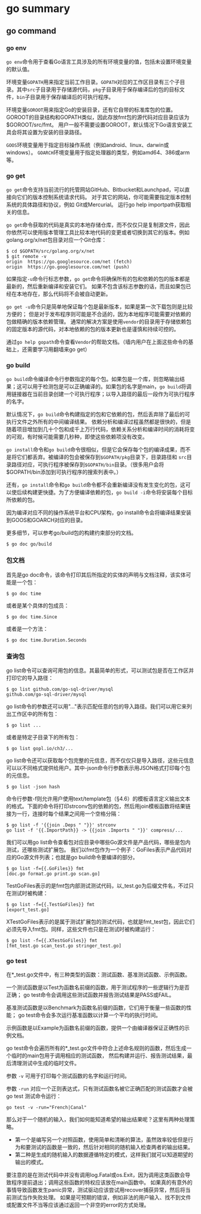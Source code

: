 # go summary

## go command

### go env

`go env`命令用于查看Go语言工具涉及的所有环境变量的值，包括未设置环境变量的默认值。

环境变量`GOPATH`用来指定当前工作目录。`GOPATH`对应的工作区目录有三个子目录。其中`src`子目录用于存储源代码，`pkg`子目录用于保存编译后的包的目标文件，`bin`子目录用于保存编译后的可执行程序。

环境变量`GOROOT`用来指定Go的安装目录，还有它自带的标准库包的位置。
GOROOT的目录结构和GOPATH类似，因此存放fmt包的源代码对应目录应该为$GOROOT/src/fmt。
用户一般不需要设置GOROOT，默认情况下Go语言安装工具会将其设置为安装的目录路径。

`GOOS`环境变量用于指定目标操作系统（例如android、linux、darwin或windows）。
`GOARCH`环境变量用于指定处理器的类型，例如amd64、386或arm等。

### go get

`go get`命令支持当前流行的托管网站GitHub、Bitbucket和Launchpad，可以直接向它们的版本控制系统请求代码。
对于其它的网站，你可能需要指定版本控制系统的具体路径和协议，例如 Git或Mercurial。
运行go help importpath获取相关的信息。

`go get`命令获取的代码是真实的本地存储仓库，而不仅仅只是复制源文件，因此你依然可以使用版本管理工具比较本地代码的变更或者切换到其它的版本。例如golang.org/x/net包目录对应一个Git仓库：

```shell
$ cd $GOPATH/src/golang.org/x/net
$ git remote -v
origin  https://go.googlesource.com/net (fetch)
origin  https://go.googlesource.com/net (push)
```

如果指定`-u`命令行标志参数，`go get`命令将确保所有的包和依赖的包的版本都是最新的，然后重新编译和安装它们。
如果不包含该标志参数的话，而且如果包已经在本地存在，那么代码将不会被自动更新。

`go get -u`命令只是简单地保证每个包是最新版本，如果是第一次下载包则是比较方便的；
但是对于发布程序则可能是不合适的，因为本地程序可能需要对依赖的包做精确的版本依赖管理。
通常的解决方案是使用`vendor`的目录用于存储依赖包的固定版本的源代码，对本地依赖的包的版本更新也是谨慎和持续可控的。

通过`go help gopath`命令查看`Vendor`的帮助文档。（墙内用户在上面这些命令的基础上，还需要学习用翻墙来go get）

### go build

`go build`命令编译命令行参数指定的每个包。如果包是一个库，则忽略输出结果；这可以用于检测包是可以正确编译的。如果包的名字是main，`go build`将调用链接器在当前目录创建一个可执行程序；以导入路径的最后一段作为可执行程序的名字。

默认情况下，`go build`命令构建指定的包和它依赖的包，然后丢弃除了最后的可执行文件之外所有的中间编译结果。
依赖分析和编译过程虽然都是很快的，但是随着项目增加到几十个包和成千上万行代码，依赖关系分析和编译时间的消耗将变的可观，有时候可能需要几秒种，即使这些依赖项没有改变。

`go install`命令和`go build`命令很相似，但是它会保存每个包的编译成果，而不是将它们都丢弃。被编译的包会被保存到`$GOPATH/pkg`目录下，目录路径和 `src`目录路径对应，可执行程序被保存到`$GOPATH/bin`目录。（很多用户会将$GOPATH/bin添加到可执行程序的搜索列表中。）

还有，`go install`命令和`go build`命令都不会重新编译没有发生变化的包，这可以使后续构建更快捷。为了方便编译依赖的包，`go build -i`命令将安装每个目标所依赖的包。

因为编译对应不同的操作系统平台和CPU架构，go install命令会将编译结果安装到GOOS和GOARCH对应的目录。

更多细节，可以参考go/build包的构建约束部分的文档。

```shell
$ go doc go/build
```

### 包文档

首先是go doc命令，该命令打印其后所指定的实体的声明与文档注释，该实体可能是一个包：

```shell
$ go doc time
```

或者是某个具体的包成员：

```shell
$ go doc time.Since
```

或者是一个方法：

```shell
$ go doc time.Duration.Seconds
```

### 查询包

go list命令可以查询可用包的信息。其最简单的形式，可以测试包是否在工作区并打印它的导入路径：

```shell
$ go list github.com/go-sql-driver/mysql
github.com/go-sql-driver/mysql
```

go list命令的参数还可以用"..."表示匹配任意的包的导入路径。我们可以用它来列出工作区中的所有包：

```shell
$ go list ...
```

或者是特定子目录下的所有包：

```shell
$ go list gopl.io/ch3/...
```

go list命令还可以获取每个包完整的元信息，而不仅仅只是导入路径，这些元信息可以以不同格式提供给用户。其中-json命令行参数表示用JSON格式打印每个包的元信息。

```shell
$ go list -json hash
```

命令行参数-f则允许用户使用text/template包（§4.6）的模板语言定义输出文本的格式。下面的命令将打印strconv包的依赖的包，然后用join模板函数将结果链接为一行，连接时每个结果之间用一个空格分隔：

```shell
$ go list -f '{{join .Deps " "}}' strconv
go list -f '{{.ImportPath}} -> {{join .Imports " "}}' compress/...
```

我们可以用go list命令查看包对应目录中哪些Go源文件是产品代码，哪些是包内测试，还哪些测试扩展包。
我们以fmt包作为一个例子：GoFiles表示产品代码对应的Go源文件列表；也就是go build命令要编译的部分。

```shell
$ go list -f={{.GoFiles}} fmt
[doc.go format.go print.go scan.go]
```

TestGoFiles表示的是fmt包内部测试测试代码，以_test.go为后缀文件名，不过只在测试时被构建：

```shell
$ go list -f={{.TestGoFiles}} fmt
[export_test.go]
```

XTestGoFiles表示的是属于测试扩展包的测试代码，也就是fmt_test包，因此它们必须先导入fmt包。同样，这些文件也只是在测试时被构建运行：

```shell
$ go list -f={{.XTestGoFiles}} fmt
[fmt_test.go scan_test.go stringer_test.go]
```

### go test

在*_test.go文件中，有三种类型的函数：测试函数、基准测试函数、示例函数。

一个测试函数是以Test为函数名前缀的函数，用于测试程序的一些逻辑行为是否正确；
go test命令会调用这些测试函数并报告测试结果是PASS或FAIL。

基准测试函数是以Benchmark为函数名前缀的函数，它们用于衡量一些函数的性能；
go test命令会多次运行基准函数以计算一个平均的执行时间。

示例函数是以Example为函数名前缀的函数，提供一个由编译器保证正确性的示例文档。

go test命令会遍历所有的*_test.go文件中符合上述命名规则的函数，然后生成一个临时的main包用于调用相应的测试函数，
然后构建并运行、报告测试结果，最后清理测试中生成的临时文件。

参数 `-v` 可用于打印每个测试函数的名字和运行时间。

参数 `-run` 对应一个正则表达式，只有测试函数名被它正确匹配的测试函数才会被 go test 测试命令运行：

```shell
go test -v -run="French|Canal"
```

那么对于一个随机的输入，我们如何能知道希望的输出结果呢？这里有两种处理策略。

- 第一个是编写另一个对照函数，使用简单和清晰的算法，虽然效率较低但是行为和要测试的函数是一致的，然后针对相同的随机输入检查两者的输出结果。
- 第二种是生成的随机输入的数据遵循特定的模式，这样我们就可以知道期望的输出的模式。

要注意的是在测试代码中并没有调用log.Fatal或os.Exit，因为调用这类函数会导致程序提前退出；调用这些函数的特权应该放在main函数中。
如果真的有意外的事情导致函数发生panic异常，测试驱动应该尝试用recover捕获异常，然后将当前测试当作失败处理。
如果是可预期的错误，例如非法的用户输入、找不到文件或配置文件不当等应该通过返回一个非空的error的方式处理。
